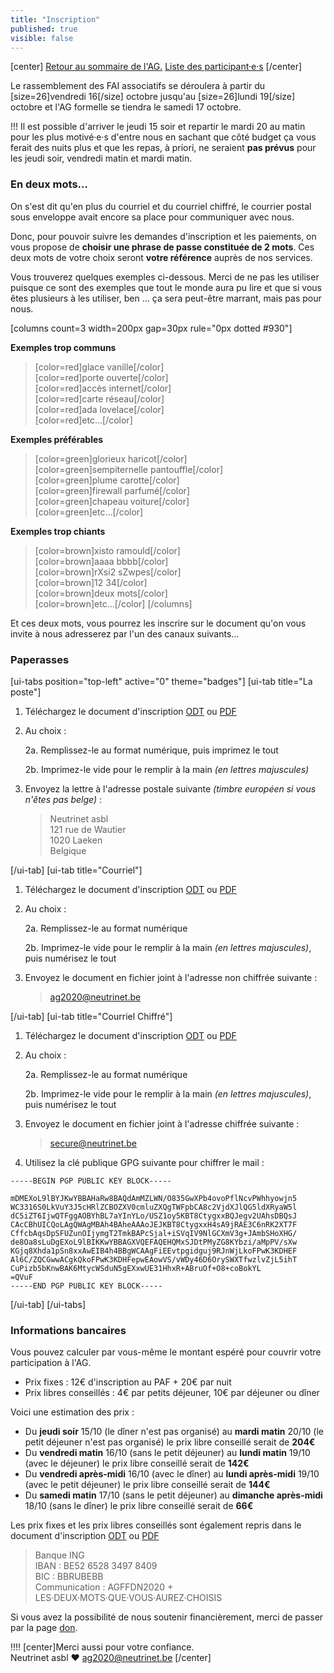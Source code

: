 ```yaml
---
title: "Inscription"
published: true
visible: false
---
```

[center]
[Retour au sommaire de l'AG.](/ag2020?classes=btn,btn-primary)
[Liste des participant·e·s](/ag2020/participations?classes=btn,btn-error)
[/center]

Le rassemblement des FAI associatifs se déroulera à partir du [size=26]vendredi 16[/size] octobre jusqu'au [size=26]lundi 19[/size] octobre et l'AG formelle se tiendra le samedi 17 octobre.

!!! Il est possible d'arriver le jeudi 15 soir et repartir le mardi 20 au matin pour les plus motivé·e·s d'entre nous en sachant que côté budget ça vous ferait des nuits plus et que les repas, à priori, ne seraient **pas prévus** pour les jeudi soir, vendredi matin et mardi matin.

### En deux mots…

On s'est dit qu'en plus du courriel et du courriel chiffré, le courrier postal sous enveloppe avait encore sa place pour communiquer avec nous.

Donc, pour pouvoir suivre les demandes d'inscription et les paiements, on vous propose de **choisir une phrase de passe constituée de 2 mots**. Ces deux mots de votre choix seront **votre référence** auprès de nos services.

Vous trouverez quelques exemples ci-dessous. Merci de ne pas les utiliser puisque ce sont des exemples que tout le monde aura pu lire et que si vous êtes plusieurs à les utiliser, ben … ça sera peut-être marrant, mais pas pour nous.

[columns count=3 width=200px gap=30px rule="0px dotted #930"]

**Exemples trop communs**
> [color=red]glace vanille[/color]</br>
> [color=red]porte ouverte[/color]</br>
> [color=red]accès internet[/color]</br>
> [color=red]carte réseau[/color]</br>
> [color=red]ada lovelace[/color]</br>
> [color=red]etc…[/color]

**Exemples préférables**

> [color=green]glorieux haricot[/color]</br>
> [color=green]sempiternelle pantouffle[/color]</br>
> [color=green]plume carotte[/color]</br>
> [color=green]firewall parfumé[/color]</br>
> [color=green]chapeau voiture[/color]</br>
> [color=green]etc…[/color]

**Exemples trop chiants**
> [color=brown]xisto ramould[/color]</br>
> [color=brown]aaaa bbbb[/color]</br>
> [color=brown]rXsi2 sZwpes[/color]</br>
> [color=brown]12 34[/color]</br>
> [color=brown]deux mots[/color]</br>
> [color=brown]etc…[/color]
[/columns]

Et ces deux mots, vous pourrez les inscrire sur le document qu'on vous invite à nous adresserez par l'un des canaux suivants…

### Paperasses

[ui-tabs position="top-left" active="0" theme="badges"]
[ui-tab title="La poste"]

1. Téléchargez le document d'inscription [ODT](inscription_ag2020.odt) ou [PDF](inscription_ag2020.pdf)

2. Au choix :

    2a. Remplissez-le au format numérique, puis imprimez le tout

    2b. Imprimez-le vide pour le remplir à la main _(en lettres majuscules)_

3. Envoyez la lettre à l'adresse postale suivante _(timbre européen si vous n'êtes pas belge)_ :

    > Neutrinet asbl  
    > 121 rue de Wautier  
    > 1020 Laeken  
    > Belgique

[/ui-tab]
[ui-tab title="Courriel"]

1. Téléchargez le document d'inscription [ODT](inscription_ag2020.odt) ou [PDF](inscription_ag2020.pdf)

2. Au choix :

    2a. Remplissez-le au format numérique

    2b. Imprimez-le vide pour le remplir à la main _(en lettres majuscules)_, puis numérisez le tout

3. Envoyez le document en fichier joint à l'adresse non chiffrée suivante :

    > <a href="mailto:ag2020@neutrinet.be?subject=[AGFFDN2020] Inscription&body=Vous trouverez ci-joint mon ou mes formulaires d'inscription remplis.%0D%0A%0D%0A%0D%0A">ag2020@neutrinet.be</a>

[/ui-tab]
[ui-tab title="Courriel Chiffré"]

1. Téléchargez le document d'inscription [ODT](inscription_ag2020.odt) ou [PDF](inscription_ag2020.pdf)

2. Au choix :

    2a. Remplissez-le au format numérique

    2b. Imprimez-le vide pour le remplir à la main _(en lettres majuscules)_, puis numérisez le tout

3. Envoyez le document en fichier joint à l'adresse chiffrée suivante :

    > <a href="mailto:secure@neutrinet.be?subject=[AGFFDN2020] Inscription&body=Vous trouverez ci-joint mon ou mes formulaires d'inscription remplis.%0D%0A%0D%0A%0D%0A">secure@neutrinet.be</a>

4. Utilisez la clé publique GPG suivante pour chiffrer le mail :

```
-----BEGIN PGP PUBLIC KEY BLOCK-----

mDMEXoL9lBYJKwYBBAHaRw8BAQdAmMZLWN/O835GwXPb4ovoPflNcvPWhhyowjn5
WC3316S0LkVuY3J5cHRlZCBOZXV0cmluZXQgTWFpbCA8c2VjdXJlQG5ldXRyaW5l
dC5iZT6IjwQTFggAOBYhBL7aYInYLo/USZ1oy5KBT8CtygxxBQJegv2UAhsDBQsJ
CAcCBhUICQoLAgQWAgMBAh4BAheAAAoJEJKBT8CtygxxH4sA9jRAE3C6nRK2XT7F
CffcbAqsDpSFUZunOIjymgT2TmkBAPcSjal+iSVqIV9NlGCXmV3g+JAmbSHoXHG/
de8Oa8sLuDgEXoL9lBIKKwYBBAGXVQEFAQEHQMxSJDtPMyZG8KYbzi/aMpPV/sXw
KGjq8Xhda1pSn8xxAwEIB4h4BBgWCAAgFiEEvtpgidguj9RJnWjLkoFPwK3KDHEF
Al6C/ZQCGwwACgkQkoFPwK3KDHFepwEAowVS/vWDy46D6OrySWXTfwzlvZjL5ihT
CuPizb5bKnwBAK6MtycWSduN5gEXxwUE31HhxR+ABruOf+O8+coBokYL
=QVuF
-----END PGP PUBLIC KEY BLOCK-----
```
[/ui-tab]
[/ui-tabs]

### Informations bancaires

Vous pouvez calculer par vous-même le montant espéré pour couvrir votre participation à l'AG.

* Prix fixes : 12€ d'inscription au PAF + 20€ par nuit
* Prix libres conseillés : 4€ par petits déjeuner, 10€ par déjeuner ou dîner

Voici une estimation des prix : 
* Du **jeudi soir** 15/10 (le dîner n'est pas organisé) au **mardi matin** 20/10 (le petit déjeuner n'est pas organisé) le prix libre conseillé serait de **204€**
* Du **vendredi matin** 16/10 (sans le petit déjeuner) au **lundi matin** 19/10 (avec le déjeuner) le prix libre conseillé serait de **142€**
* Du **vendredi après-midi** 16/10 (avec le dîner) au **lundi après-midi** 19/10 (avec le petit déjeuner) le prix libre conseillé serait de **144€**
* Du **samedi matin** 17/10 (sans le petit déjeuner) au **dimanche après-midi** 18/10 (sans le dîner) le prix libre conseillé serait de **66€**

Les prix fixes et les prix libres conseillés sont également repris dans le document d'inscription [ODT](inscription_ag2020.odt) ou [PDF](inscription_ag2020.pdf)

> Banque ING  
> IBAN : BE52 6528 3497 8409  
> BIC : BBRUBEBB  
> Communication : AGFFDN2020 + LES·DEUX·MOTS·QUE·VOUS·AUREZ·CHOISIS

Si vous avez la possibilité de nous soutenir financièrement, merci de passer par la page [don](/ag2020/don).

!!!! [center]Merci aussi pour votre confiance.</br>Neutrinet asbl ♥ <a href="mailto:ag2020@neutrinet.be?subject=[AGFFDN2020] Inscription&body=Étant passé par la page concernant les inscriptions, j'ai l'une ou l'autre question remarque ou commentaire.%0D%0A%0D%0A%0D%0A">ag2020@neutrinet.be</a> [/center]
